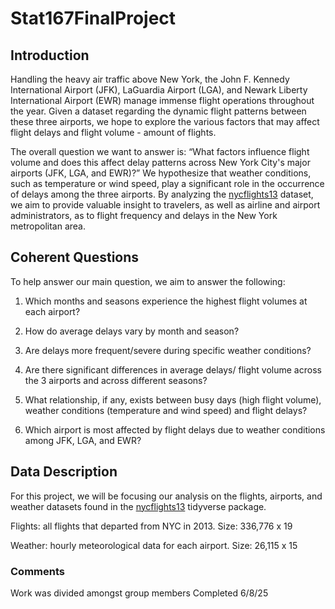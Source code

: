 # Stat167FinalProject

## Introduction

Handling the heavy air traffic above New York, the John F. Kennedy International Airport (JFK), LaGuardia Airport (LGA), and Newark Liberty International Airport (EWR) manage immense flight operations throughout the year. Given a dataset regarding the dynamic flight patterns between these three airports, we hope to explore the various factors that may affect flight delays and flight volume - amount of flights.

The overall question we want to answer is: “What factors influence flight volume and does this affect delay patterns across New York City's major airports (JFK, LGA, and EWR)?” We hypothesize that weather conditions, such as temperature or wind speed, play a significant role in the occurrence of delays among the three airports. By analyzing the [nycflights13](https://nycflights13.tidyverse.org/) dataset, we aim to provide valuable insight to travelers, as well as airline and airport administrators, as to flight frequency and delays in the New York metropolitan area.

## Coherent Questions

To help answer our main question, we aim to answer the following:

1.  Which months and seasons experience the highest flight volumes at each airport?

2.  How do average delays vary by month and season?

3.  Are delays more frequent/severe during specific weather conditions?

4.  Are there significant differences in average delays/ flight volume across the 3 airports and across different seasons?

5.  What relationship, if any, exists between busy days (high flight volume), weather conditions (temperature and wind speed) and flight delays?

6.  Which airport is most affected by flight delays due to weather conditions among JFK, LGA, and EWR?

## Data Description

For this project, we will be focusing our analysis on the flights, airports, and weather datasets found in the [nycflights13](https://nycflights13.tidyverse.org/) tidyverse package.

Flights: all flights that departed from NYC in 2013. Size: 336,776 x 19

Weather: hourly meteorological data for each airport. Size: 26,115 x 15

### Comments

Work was divided amongst group members
Completed 6/8/25
